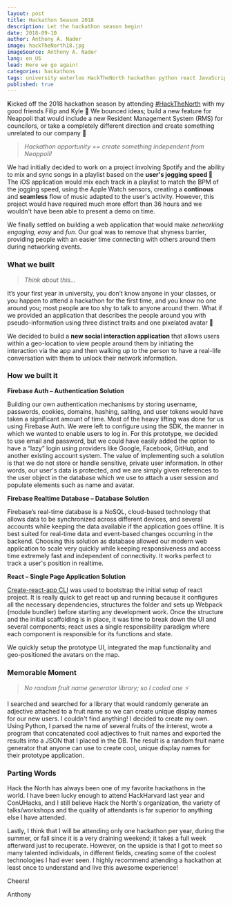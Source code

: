 ```yaml
---
layout: post
title: Hackathon Season 2018
description: Let the hackathon season begin!
date: 2018-09-10
author: Anthony A. Nader
image: hackTheNorth18.jpg
imageSource: Anthony A. Nader
lang: en_US
lead: Here we go again!
categories: hackathons
tags: university waterloo HackTheNorth hackathon python react JavaScript node firebae
published: true
---
```


<b>K</b>icked off the 2018 hackathon season by attending <a class="pink-hover" href="https://hackthenorth.com/" target="_blank">#HackTheNorth</a> with my good friends Filip and Kyle :tada: We bounced ideas; build a new feature for Neappoli that would include a new Resident Management System (RMS) for councilors, or take a completely different direction and create something unrelated to our company :thought_balloon:

> _Hackathon opportunity == create something independent from Neappoli!_


We had initially decided to work on a project involving Spotify and the ability to mix and sync songs in a playlist based on the <b>user's jogging speed :runner: </b> The iOS application would mix each track in a playlist to match the BPM of the jogging speed, using the Apple Watch sensors, creating a <b>continous</b> and <b>seamless</b> flow of music adapted to the user's activity. However, this project would have required much more effort than 36 hours and we wouldn't have been able to present a demo on time.

We finally settled on building a web application that would make _networking engaging, easy_ and _fun_. Our goal was to remove that shyness barrier, providing people with an easier time connecting with others around them during networking events.

### What we built

> _Think about this..._

It’s your first year in university, you don’t know anyone in your classes, or you happen to attend a hackathon for the first time, and you know no one around you; most people are too shy to talk to anyone around them. What if we provided an application that describes the people around you with pseudo-information using three distinct traits and one pixelated avatar :space_invader:

We decided to build a <b>new social interaction application</b> that allows users within a geo-location to view people around them by initiating the interaction via the app and then walking up to the person to have a real-life conversation with them to unlock their network information.

### How we built it

<b>Firebase Auth – Authentication Solution</b>

Building our own authentication mechanisms by storing username, passwords, cookies, domains, hashing, salting, and user tokens would have taken a significant amount of time.  Most of the heavy lifting was done for us using Firebase Auth. We were left to configure using the SDK, the manner in which we wanted to enable users to log in. For this prototype, we decided to use email and password, but we could have easily added the option to have a “lazy” login using providers like Google, Facebook, GitHub, and another existing account system. The value of implementing such a solution is that we do not store or handle sensitive, private user information. In other words, our user's data is protected, and we are simply given references to the user object in the database which we use to attach a user session and populate elements such as name and avatar.

<b>Firebase Realtime Database – Database Solution</b>

Firebase’s real-time database is a NoSQL, cloud-based technology that allows data to be synchronized across different devices, and several accounts while keeping the data available if the application goes offline. It is best suited for real-time data and event-based changes occurring in the backend. Choosing this solution as database allowed our modern web application to scale very quickly while keeping responsiveness and access time extremely fast and independent of connectivity. It works perfect to track a user's position in realtime.


<b>React – Single Page Application Solution</b>

<a class="pink-hover" href="https://github.com/facebook/create-react-app" target="_blank">Create-react-app CLI</a> was used to bootstrap the initial setup of react project. It is really quick to get react up and running because it configures all the necessary dependencies, structures the folder and sets up Webpack (module bundler) before starting any development work. Once the structure and the initial scaffolding is in place, it was time to break down the UI and several components; react uses a single responsibility paradigm where each component is responsible for its functions and state.

We quickly setup the prototype UI, integrated the map functionality and geo-positioned the avatars on the map.


### Memorable Moment

> _No random fruit name generator library; so I coded one :zap:_

I searched and searched for a library that would randomly generate an adjective attached to a fruit name so we can create unique display names for our new users. I couldn't find anything! I decided to create my own. Using Python, I parsed the name of several fruits of the interest, wrote a program that concatenated cool adjectives to fruit names and exported the results into a JSON that I placed in the DB. The result is a random fruit name generator that anyone can use to create cool, unique display names for their prototype application.

### Parting Words

Hack the North has always been one of my favorite hackathons in the world. I have been lucky enough to attend HackHarvard last year and ConUHacks, and I still believe Hack the North's organization, the variety of talks/workshops and the quality of attendants is far superior to anything else I have attended.

Lastly, I think that I will be attending only one hackathon per year, during the summer, or fall since it is a very draining weekend; it takes a full week afterward just to recuperate. However, on the upside is that I got to meet so many talented individuals, in different fields, creating some of the coolest technologies I had ever seen. I highly recommend attending a hackathon at least once to understand and live this awesome experience!

Cheers!

Anthony
